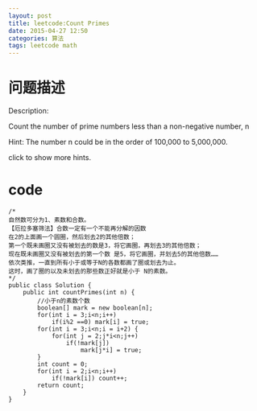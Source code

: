 ```yaml
---
layout: post
title: leetcode:Count Primes  
date: 2015-04-27 12:50
categories: 算法
tags: leetcode math
---
```


# 问题描述 
Description:

Count the number of prime numbers less than a non-negative number, n

Hint: The number n could be in the order of 100,000 to 5,000,000.

click to show more hints.


# code

```
/*
自然数可分为1、素数和合数。
【厄拉多塞筛法】合数一定有一个不能再分解的因数
在2的上面画一个圆圈，然后划去2的其他倍数；
第一个既未画圈又没有被划去的数是3，将它画圈，再划去3的其他倍数；
现在既未画圈又没有被划去的第一个数 是5，将它画圈，并划去5的其他倍数……
依次类推，一直到所有小于或等于N的各数都画了圈或划去为止。
这时，画了圈的以及未划去的那些数正好就是小于 N的素数。
*/
public class Solution {
    public int countPrimes(int n) {
        //小于n的素数个数
        boolean[] mark = new boolean[n];
        for(int i = 3;i<n;i++)
            if(i%2 ==0) mark[i] = true;
        for(int i = 3;i<n;i = i+2) {
            for(int j = 2;j*i<n;j++)
                if(!mark[j])
                    mark[j*i] = true;
        }
        int count = 0;
        for(int i = 2;i<n;i++) 
            if(!mark[i]) count++;
        return count;
    }
}
```